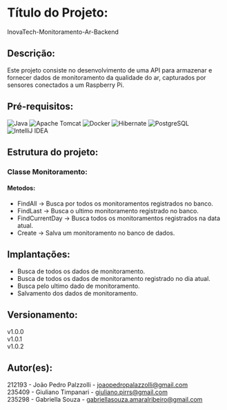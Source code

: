 # Título do Projeto: 
InovaTech-Monitoramento-Ar-Backend

## Descrição: 
Este projeto consiste no desenvolvimento de uma API para armazenar e fornecer dados de monitoramento da qualidade do ar, capturados por sensores conectados a um Raspberry Pi.

## Pré-requisitos: 
![Java](https://img.shields.io/badge/java-%23ED8B00.svg?style=for-the-badge&logo=openjdk&logoColor=white)
![Apache Tomcat](https://img.shields.io/badge/apache%20tomcat-%23F8DC75.svg?style=for-the-badge&logo=apache-tomcat&logoColor=black)
![Docker](https://img.shields.io/badge/docker-%230db7ed.svg?style=for-the-badge&logo=docker&logoColor=white)
![Hibernate](https://img.shields.io/badge/Hibernate-59666C?style=for-the-badge&logo=Hibernate&logoColor=white)
![PostgreSQL](https://img.shields.io/badge/PostgreSQL-316192?style=for-the-badge&logo=postgresql&logoColor=white)
![IntelliJ IDEA](https://img.shields.io/badge/IntelliJIDEA-000000.svg?style=for-the-badge&logo=intellij-idea&logoColor=white)

## Estrutura do projeto:
### Classe Monitoramento:
#### Metodos: 
- FindAll -> Busca por todos os monitoramentos registrados no banco.
- FindLast -> Busca o ultimo monitoramento registrado no banco.
- FindCurrentDay -> Busca todos os monitoramentos registrados na data atual.
- Create -> Salva um monitoramento no banco de dados.

## Implantações: 
- Busca de todos os dados de monitoramento.
- Busca de todos os dados de monitoramento registrado no dia atual.
- Busca pelo ultimo dado de monitoramento.
- Salvamento dos dados de monitoramento.

## Versionamento:
v1.0.0 <br>
v1.0.1 <br>
v1.0.2

## Autor(es):
212193 - João Pedro Palzzolli - joaopedropalazzolli@gmail.com <br>
235409 - Giuliano Timpanari - giuliano.pirrs@gmail.com <br>
235298 - Gabriella Souza - gabriellasouza.amaralribeiro@gmail.com
